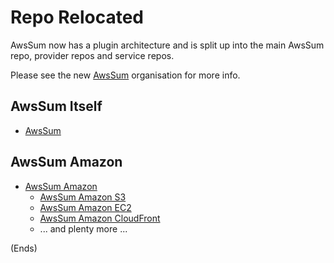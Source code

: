 # Repo Relocated #

AwsSum now has a plugin architecture and is split up into the main AwsSum repo, provider repos and service repos.

Please see the new [AwsSum](https://github.com/awssum/) organisation for more info.

## AwsSum Itself ##

* [AwsSum](https://github.com/awssum/awssum/)

## AwsSum Amazon ##

* [AwsSum Amazon](https://github.com/awssum/awssum-amazon/)
    * [AwsSum Amazon S3](https://github.com/awssum/awssum-amazon-s3/)
    * [AwsSum Amazon EC2](https://github.com/awssum/awssum-amazon-ec2/)
    * [AwsSum Amazon CloudFront](https://github.com/awssum/awssum-amazon-cloudfront/)
    * ... and plenty more ...

(Ends)
